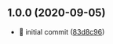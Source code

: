 ## 1.0.0 (2020-09-05)

* 🎉 initial commit ([83d8c96](https://github.com/jonz94/prettier-config/commit/83d8c96))



